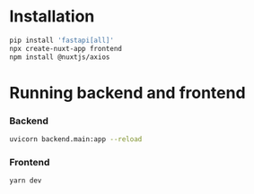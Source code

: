 # Installation
```bash
pip install 'fastapi[all]'
npx create-nuxt-app frontend 
npm install @nuxtjs/axios
```

# Running backend and frontend 
### Backend 
```bash
uvicorn backend.main:app --reload
```

### Frontend 
```bash
yarn dev 
```
